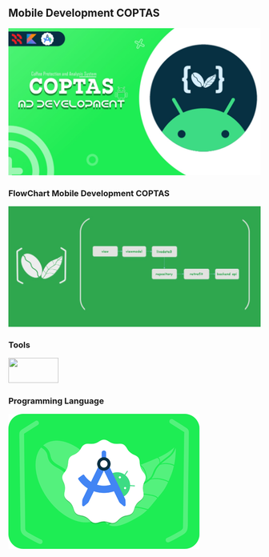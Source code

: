 ## Mobile Development COPTAS
![Image 1](mobiledevelopment.jpeg)
### FlowChart Mobile Development COPTAS
![Image 1](flowchartMD.jpeg)

### Tools
<img src="[https://symbols.getvecta.com/stencil_4/47_google-cloud-storage.fee263d33a.svg](https://upload.wikimedia.org/wikipedia/commons/7/74/Kotlin_Icon.png)" width="100" height="50"/>

### Programming Language
![Image 3](androidstudio.png)
